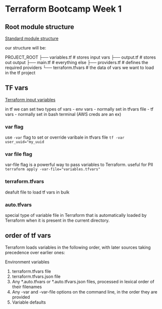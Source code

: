 # Terraform Bootcamp Week 1

## Root module structure
[Standard module structure](https://developer.hashicorp.com/terraform/language/modules/develop/structure)

our structure will be:

PROJECT_ROOT
    ├── variables.tf # stores input vars
    ├── output.tf # stores out output
    ├── main.tf # everything else
    ├── providers.tf # defines the required providers
    └── terraform.tfvars # the data of vars we want to load in the tf project

## TF vars
[Terraform input variables](https://developer.hashicorp.com/terraform/language/values/variables)

in tf we can set two types of vars
    - env vars - normally set in tfvars file
    - tf vars - normally set in bash terminal (AWS creds are an ex)

### var flag
use `-var` flag to set or override varibale in tfvars file `tf -var user_uuid="my_uuid`

### var file flag
 var-file flag is a powerful way to pass variables to Terraform. useful for PII
`terraform apply -var-file="variables.tfvars"`

### terraform.tfvars
deafult file to load tf vars in bulk

### auto.tfvars
special type of variable file in Terraform that is automatically loaded by Terraform when it is present in the current directory.

## order of tf vars
Terraform loads variables in the following order, with later sources taking precedence over earlier ones:

Environment variables
1. terraform.tfvars file
2. terraform.tfvars.json file
3. Any *.auto.tfvars or *.auto.tfvars.json files, processed in lexical order of their filenames
4. Any -var and -var-file options on the command line, in the order they are provided
5. Variable defaults